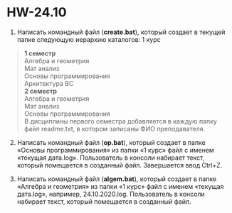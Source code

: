 # HW-24.10
1. Написать командный файл (<b>create.bat</b>), который создает в текущей папке следующую иерархию каталогов:
1 курс

><b>1 семестр</b></br>
>Алгебра и геометрия</br>
>Мат анализ</br>
>Основы программирования</br>
>Архитектура ВС</br>
><b>2 семестр</b></br>
>Алгебра и геометрия</br>
>Мат анализ</br>
>Основы программирования</br>
В дисциплины первого семестра добавляется в каждую папку файл readme.txt, в котором записаны ФИО преподавателя.


2. Написать командный файл (<b>op.bat</b>), который создает в папке «Основы программирования» из папки «1 курс» файл с именем «текущая дата.log». Пользователь в консоли набирает текст, который помещается в созданный файл. Завершается ввод Ctrl+Z.

3. Написать командный файл (<b>algem.bat</b>), который создает в папке «Алгебра и геометрия» из папки «1 курс» файл с именем «текущая дата.log», например, 24.10.2020.log. Пользователь в консоли набирает текст, который помещается в созданный файл.
